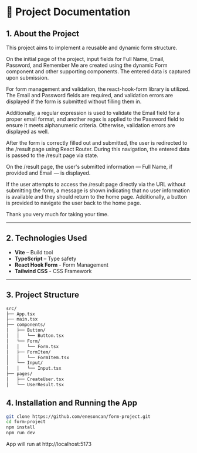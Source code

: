 # 📘 Project Documentation

## 1. About the Project

This project aims to implement a reusable and dynamic form structure.

On the initial page of the project, input fields for Full Name, Email, Password, and Remember Me are created using the dynamic Form component and other supporting components. The entered data is captured upon submission.

For form management and validation, the react-hook-form library is utilized. The Email and Password fields are required, and validation errors are displayed if the form is submitted without filling them in.

Additionally, a regular expression is used to validate the Email field for a proper email format, and another regex is applied to the Password field to ensure it meets alphanumeric criteria. Otherwise, validation errors are displayed as well.

After the form is correctly filled out and submitted, the user is redirected to the /result page using React Router. During this navigation, the entered data is passed to the /result page via state.

On the /result page, the user's submitted information — Full Name, if provided and Email — is displayed.

If the user attempts to access the /result page directly via the URL without submitting the form, a message is shown indicating that no user information is available and they should return to the home page. Additionally, a button is provided to navigate the user back to the home page.

Thank you very much for taking your time. 

---

## 2. Technologies Used

- **Vite** – Build tool
- **TypeScript** – Type safety
- **React Hook Form** - Form Management
- **Tailwind CSS** - CSS Framework

---

## 3. Project Structure

```bash
src/
├── App.tsx
├── main.tsx 
├── components/
│   ├── Button/
│   │   └── Button.tsx    
│   └── Form/
│   │   └── Form.tsx 
│   ├── FormItem/
│   │   └── FormItem.tsx    
│   └── Input/
│   │   └── Input.tsx   
├── pages/
│   ├── CreateUser.tsx
│   └── UserResult.tsx
```

## 4. Installation and Running the App

```bash
git clone https://github.com/enesoncan/form-project.git
cd form-project
npm install
npm run dev
```
App will run at http://localhost:5173